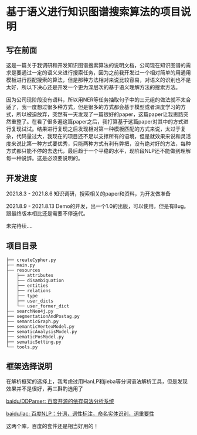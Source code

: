# 基于语义进行知识图谱搜索算法的项目说明

##  写在前面

这是一篇关于我调研和开发知识图谱搜索算法的说明文档，公司现在知识图谱的需求是要通过一定的语义来进行搜索任务，因为之前我开发过一个相对简单的用通用模板进行匹配搜索的算法，但是那种方法相对来说比较容易，对语义的识别也不是太好，所以下决心还是开发一个更为深层次的基于语义理解方法的搜索方法。

因为公司现阶段没有语料，所以用NER等任务抽取句子中的三元组的做法就不太合适了，我一度想过很多种方式，但是很多的方式都会基于模型或者深度学习的方式，所以被迫放弃，突然有一天发现了一篇很好的paper，这篇paper让我思路突然重整了。在看了很多遍这篇paper之后，我打算基于这篇paper对其中的方式进行复现试试。结果进行复现之后发现相对第一种模板匹配的方式来说，太过于复杂，代码量过大，我现在的项目还不足以支撑所有的语境，但是就效果来说和灵活度来说比第一种方式要优秀，只能两种方式有利有弊把，没有绝对好的方法，每种方式都只能不停的去迭代，最后趋于一个平稳的水平，现阶段NLP还不能做到理解每一种说辞。这是必须要说明的。



## 开发进度

2021.8.3 - 2021.8.6   	知识调研，搜索相关的paper和资料，为开发做准备

2021.8.9 - 2021.8.13	 Demo的开发，出一个1.0的出版，可以使用，但是有Bug。跟最终版本相比还是需要不停迭代。

未完待续....



## 项目目录

```
├── createCypher.py
├── main.py
├── resources
│   ├── attributes
│   ├── disambiguation
│   ├── entities
│   ├── relations
│   ├── type
│   ├── user_dicts
│   └── user_former_dict
├── searchNeo4j.py
├── segmentationAndPostag.py
├── semanticGraph.py
├── semanticVertexModel.py
├── sematicAnalysisModel.py
├── sematicPosModel.py
├── sematicSetting.py
└── tools.py
```



## 框架选择说明

在解析框架的选择上，我考虑过用HanLP和jieba等分词语法解析工具，但是发现效果并不是很好，再三斟酌选用了

[baidu/DDParser: 百度开源的依存句法分析系统 ](https://github.com/baidu/DDParser)

[baidu/lac: 百度NLP：分词，词性标注，命名实体识别，词重要性](https://github.com/baidu/lac)

这两个库，百度的套件还是相当好用的！